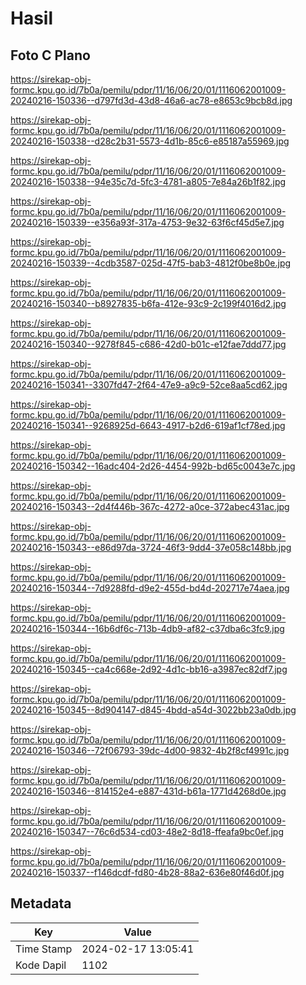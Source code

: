# Hasil

## Foto C Plano

https://sirekap-obj-formc.kpu.go.id/7b0a/pemilu/pdpr/11/16/06/20/01/1116062001009-20240216-150336--d797fd3d-43d8-46a6-ac78-e8653c9bcb8d.jpg

https://sirekap-obj-formc.kpu.go.id/7b0a/pemilu/pdpr/11/16/06/20/01/1116062001009-20240216-150338--d28c2b31-5573-4d1b-85c6-e85187a55969.jpg

https://sirekap-obj-formc.kpu.go.id/7b0a/pemilu/pdpr/11/16/06/20/01/1116062001009-20240216-150338--94e35c7d-5fc3-4781-a805-7e84a26b1f82.jpg

https://sirekap-obj-formc.kpu.go.id/7b0a/pemilu/pdpr/11/16/06/20/01/1116062001009-20240216-150339--e356a93f-317a-4753-9e32-63f6cf45d5e7.jpg

https://sirekap-obj-formc.kpu.go.id/7b0a/pemilu/pdpr/11/16/06/20/01/1116062001009-20240216-150339--4cdb3587-025d-47f5-bab3-4812f0be8b0e.jpg

https://sirekap-obj-formc.kpu.go.id/7b0a/pemilu/pdpr/11/16/06/20/01/1116062001009-20240216-150340--b8927835-b6fa-412e-93c9-2c199f4016d2.jpg

https://sirekap-obj-formc.kpu.go.id/7b0a/pemilu/pdpr/11/16/06/20/01/1116062001009-20240216-150340--9278f845-c686-42d0-b01c-e12fae7ddd77.jpg

https://sirekap-obj-formc.kpu.go.id/7b0a/pemilu/pdpr/11/16/06/20/01/1116062001009-20240216-150341--3307fd47-2f64-47e9-a9c9-52ce8aa5cd62.jpg

https://sirekap-obj-formc.kpu.go.id/7b0a/pemilu/pdpr/11/16/06/20/01/1116062001009-20240216-150341--9268925d-6643-4917-b2d6-619af1cf78ed.jpg

https://sirekap-obj-formc.kpu.go.id/7b0a/pemilu/pdpr/11/16/06/20/01/1116062001009-20240216-150342--16adc404-2d26-4454-992b-bd65c0043e7c.jpg

https://sirekap-obj-formc.kpu.go.id/7b0a/pemilu/pdpr/11/16/06/20/01/1116062001009-20240216-150343--2d4f446b-367c-4272-a0ce-372abec431ac.jpg

https://sirekap-obj-formc.kpu.go.id/7b0a/pemilu/pdpr/11/16/06/20/01/1116062001009-20240216-150343--e86d97da-3724-46f3-9dd4-37e058c148bb.jpg

https://sirekap-obj-formc.kpu.go.id/7b0a/pemilu/pdpr/11/16/06/20/01/1116062001009-20240216-150344--7d9288fd-d9e2-455d-bd4d-202717e74aea.jpg

https://sirekap-obj-formc.kpu.go.id/7b0a/pemilu/pdpr/11/16/06/20/01/1116062001009-20240216-150344--16b6df6c-713b-4db9-af82-c37dba6c3fc9.jpg

https://sirekap-obj-formc.kpu.go.id/7b0a/pemilu/pdpr/11/16/06/20/01/1116062001009-20240216-150345--ca4c668e-2d92-4d1c-bb16-a3987ec82df7.jpg

https://sirekap-obj-formc.kpu.go.id/7b0a/pemilu/pdpr/11/16/06/20/01/1116062001009-20240216-150345--8d904147-d845-4bdd-a54d-3022bb23a0db.jpg

https://sirekap-obj-formc.kpu.go.id/7b0a/pemilu/pdpr/11/16/06/20/01/1116062001009-20240216-150346--72f06793-39dc-4d00-9832-4b2f8cf4991c.jpg

https://sirekap-obj-formc.kpu.go.id/7b0a/pemilu/pdpr/11/16/06/20/01/1116062001009-20240216-150346--814152e4-e887-431d-b61a-1771d4268d0e.jpg

https://sirekap-obj-formc.kpu.go.id/7b0a/pemilu/pdpr/11/16/06/20/01/1116062001009-20240216-150347--76c6d534-cd03-48e2-8d18-ffeafa9bc0ef.jpg

https://sirekap-obj-formc.kpu.go.id/7b0a/pemilu/pdpr/11/16/06/20/01/1116062001009-20240216-150337--f146dcdf-fd80-4b28-88a2-636e80f46d0f.jpg


## Metadata

| Key        | Value               |
| ---------- | ------------------- |
| Time Stamp | 2024-02-17 13:05:41 |
| Kode Dapil | 1102                |



